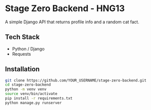 # Stage Zero Backend - HNG13

A simple Django API that returns profile info and a random cat fact.

## Tech Stack
- Python / Django
- Requests

## Installation
```bash
git clone https://github.com/YOUR_USERNAME/stage-zero-backend.git
cd stage-zero-backend
python -m venv venv
source venv/bin/activate
pip install -r requirements.txt
python manage.py runserver
